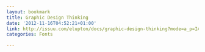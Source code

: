 ```yaml
---
layout: bookmark
title: Graphic Design Thinking
date: '2012-11-16T04:52:21+01:00'
link: http://issuu.com/elupton/docs/graphic-design-thinking?mode=a_p=IATV=twitter
categories: Fonts

---
```

